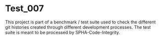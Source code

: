 # Test_007
This project is part of a benchmark / test suite used to check the different git histories created through different development processes. The test suite is meant to be processed by SPHA-Code-Integrity.
